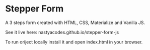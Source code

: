 ﻿# Stepper Form

A 3 steps form created with HTML, CSS, Materialize and Vanilla JS.

See it live here: nastyacodes.github.io/stepper-form-js

To run oriject locally install it and open index.html in your browser.
